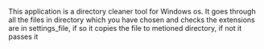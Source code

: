 This application is a directory cleaner tool for Windows os. It goes through all the files in directory which you have chosen and checks the extensions are in settings_file, if so it copies the file to metioned directory, if not it passes it
